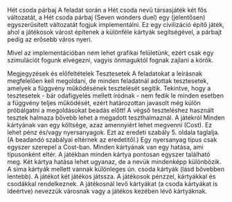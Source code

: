 Hét csoda párbaj
A feladat során a Hét csoda nevű társasjáték két fős változatát, a Hét csoda párbaj (Seven wonders duel) egy (jelentősen) egyszerűsített változatát fogjuk implementálni. Ez egy civilizáció építő játék, ahol a játékosok várost építenek a különféle kártyák segítségével, a párbajt pedig az erősebb város nyeri.

Mivel az implementációban nem lehet grafikai felületünk, ezért csak egy szimulációt fogunk elvégezni, vagyis önmaguktól fognak zajlani a körök.

Megjegyzések és előfeltételek
Tesztesetek
A feladatokat a leírásnak megfelelően kell megoldani, de minden feladatnál adottak tesztesetek, amelyek a függvény működésének tesztelését segítik.
Tekintve, hogy a tesztesetek - bár odafigyelés mellett íródnak - nem fedik le minden esetben a függvény teljes működését, ezért határozottan javasolt még külön próbálgatni a megoldásokat beadás előtt!
A végső teszteléshez használt tesztek halmaza bővebb lehet a megadott teszthalmaznál.
A játékról
Minden kártyának van egy költsége, azaz amennyiért lehet megvenni (Cost). Ez lehet pénz és/vagy nyersanyagok.
Ezt az eredeti szabály 5. oldala taglalja. (A beadandó szabályai eltérnek az eredetitől.)
Egy nyersanyag típus csak egyszer szerepel a Cost-ban.
Minden kártyának van egy hatása, ami típusonként eltér.
A játékban minden kártya pontosan egyszer található meg. Két kártya hatása lehet ugyanaz, de a nevük mindenképp különbözik.
A sima kártyák mellett vannak különleges ún. csoda kártyák (lásd bővebben lentebb).
A játékot két játékos játssza. A játékosok pénzzel, kártyákkal és csodákkal rendelkeznek.
A játékosnál levő kártyákat (a csoda kártyákat is ideértve) nevezzük városnak vagy a játékos kezében lévő kártyáknak.

